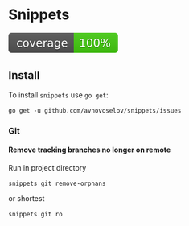 # Snippets

![coverage](https://raw.githubusercontent.com/avnovoselov/snippets/badges/.badges/main/coverage.svg)

## Install
To install `snippets` use `go get`:
```shell
go get -u github.com/avnovoselov/snippets/issues
```

### Git
#### Remove tracking branches no longer on remote
Run in project directory
```shell
snippets git remove-orphans
```
or shortest
```shell
snippets git ro
```